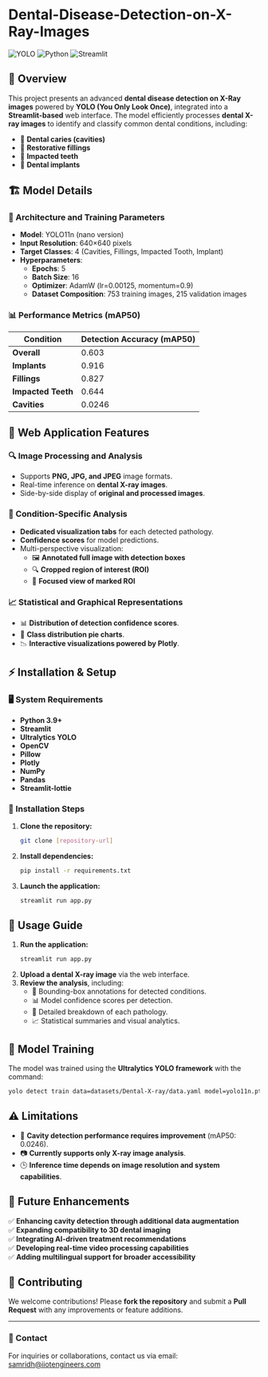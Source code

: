 # Dental-Disease-Detection-on-X-Ray-Images

![YOLO](https://img.shields.io/badge/YOLO-Object%20Detection-brightgreen)
![Python](https://img.shields.io/badge/Python-3.9+-blue)
![Streamlit](https://img.shields.io/badge/Streamlit-Web%20App-red)

## 📌 Overview
This project presents an advanced **dental disease detection on X-Ray images** powered by **YOLO (You Only Look Once)**, integrated into a **Streamlit-based** web interface. The model efficiently processes **dental X-ray images** to identify and classify common dental conditions, including:

- 🦷 **Dental caries (cavities)**
- 🦷 **Restorative fillings**
- 🦷 **Impacted teeth**
- 🦷 **Dental implants**

## 🏗 Model Details
### 🔬 Architecture and Training Parameters
- **Model**: YOLO11n (nano version)
- **Input Resolution**: 640×640 pixels
- **Target Classes**: 4 (Cavities, Fillings, Impacted Tooth, Implant)
- **Hyperparameters**:
  - **Epochs**: 5
  - **Batch Size**: 16
  - **Optimizer**: AdamW (lr=0.00125, momentum=0.9)
  - **Dataset Composition**: 753 training images, 215 validation images

### 📊 Performance Metrics (mAP50)
| Condition          | Detection Accuracy (mAP50) |
|-------------------|--------------------------|
| **Overall**       | 0.603                    |
| **Implants**      | 0.916                    |
| **Fillings**      | 0.827                    |
| **Impacted Teeth** | 0.644                   |
| **Cavities**      | 0.0246                   |

## 🌟 Web Application Features
### 🔍 Image Processing and Analysis
- Supports **PNG, JPG, and JPEG** image formats.
- Real-time inference on **dental X-ray images**.
- Side-by-side display of **original and processed images**.

### 📌 Condition-Specific Analysis
- **Dedicated visualization tabs** for each detected pathology.
- **Confidence scores** for model predictions.
- Multi-perspective visualization:
  - 🖼 **Annotated full image with detection boxes**
  - 🔍 **Cropped region of interest (ROI)**
  - 🎯 **Focused view of marked ROI**

### 📈 Statistical and Graphical Representations
- 📊 **Distribution of detection confidence scores**.
- 🥧 **Class distribution pie charts**.
- 📉 **Interactive visualizations powered by Plotly**.

## ⚡ Installation & Setup
### 🖥 System Requirements
- **Python 3.9+**
- **Streamlit**
- **Ultralytics YOLO**
- **OpenCV**
- **Pillow**
- **Plotly**
- **NumPy**
- **Pandas**
- **Streamlit-lottie**

### 🔧 Installation Steps
1. **Clone the repository:**
   ```bash
   git clone [repository-url]
   ```
2. **Install dependencies:**
   ```bash
   pip install -r requirements.txt
   ```
3. **Launch the application:**
   ```bash
   streamlit run app.py
   ```

## 🚀 Usage Guide
1. **Run the application:**
   ```bash
   streamlit run app.py
   ```
2. **Upload a dental X-ray image** via the web interface.
3. **Review the analysis**, including:
   - 🦷 Bounding-box annotations for detected conditions.
   - 📊 Model confidence scores per detection.
   - 🔎 Detailed breakdown of each pathology.
   - 📈 Statistical summaries and visual analytics.

## 🎯 Model Training
The model was trained using the **Ultralytics YOLO framework** with the command:
```bash
yolo detect train data=datasets/Dental-X-ray/data.yaml model=yolo11n.pt epochs=5 imgsz=640
```

## ⚠️ Limitations
- 🚫 **Cavity detection performance requires improvement** (mAP50: 0.0246).
- 📷 **Currently supports only X-ray image analysis**.
- 🕒 **Inference time depends on image resolution and system capabilities**.

## 🚀 Future Enhancements
✅ **Enhancing cavity detection through additional data augmentation**  
✅ **Expanding compatibility to 3D dental imaging**  
✅ **Integrating AI-driven treatment recommendations**  
✅ **Developing real-time video processing capabilities**  
✅ **Adding multilingual support for broader accessibility**  

## 🤝 Contributing
We welcome contributions! Please **fork the repository** and submit a **Pull Request** with any improvements or feature additions.

---
### 📧 Contact
For inquiries or collaborations, contact us via email: [samridh@iiotengineers.com](mailto:your-email@example.com)


